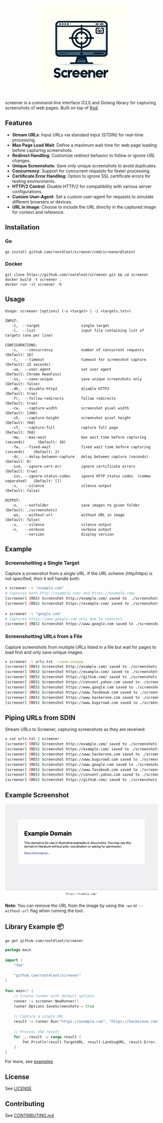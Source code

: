 <p align="center">
<img src="./assets/logo.png" alt="screener logo" width="300"/>
</p>

screener is a command-line interface (CLI) and Golang library for capturing screenshots of web pages. Built on top of [Rod](https://github.com/go-rod/rod).

## Features
- **Stream URLs**: Input URLs via standard input (STDIN) for real-time processing.
- **Max Page Load Wait**: Define a maximum wait time for web page loading before capturing screenshots.
- **Redirect Handling**: Customize redirect behavior to follow or ignore URL changes.
- **Unique Screenshots**: Save only unique screenshots to avoid duplicates.
- **Concurrency**: Support for concurrent requests for faster processing.
- **Certificate Error Handling**: Option to ignore SSL certificate errors for testing environments.
- **HTTP/2 Control**: Disable HTTP/2 for compatibility with various server configurations.
- **Custom User-Agent**: Set a custom user-agent for requests to simulate different browsers or devices.
- **URL in Image**: Choose to include the URL directly in the captured image for context and reference.

## Installation

### Go
```
go install github.com/root4loot/screener/cmd/screener@latest
```

### Docker

```
git clone https://github.com/root4loot/screener.git && cd screener
docker build -t screener .
docker run -it screener -h
```

## Usage

```
Usage: screener [options] (-u <target> | -i <targets.txt>)

INPUT:
   -t,  --target                   single target
   -l,  --list                     input file containing list of targets (one per line)

CONFIGURATIONS:
   -c,   --concurrency             number of concurrent requests                 (Default: 10)
   -t,   --timeout                 timeout for screenshot capture                (Default: 15 seconds)
   -ua,  --user-agent              set user agent                                (Default: Chrome Headless)
   -su,  --save-unique             save unique screenshots only                  (Default: false)
   -dh,  --disable-http2           disable HTTP2                                 (Default: true)
   -fr,  --follow-redirects        follow redirects                              (Default: true)
   -cw,  --capture-width           screenshot pixel width                        (Default: 1366)
   -ch,  --capture-height          screenshot pixel height                       (Default: 768)
   -cf,  --capture-full            capture full page                             (Default: 768)
   -mw,  --max-wait                max wait time before capturing (seconds)      (Default: 30)
   -fw,  --fixed-wait              fixed wait time before capturing (seconds)    (Default: 2)
   -dc,  --delay-between-capture   delay between capture (seconds)               (Default: 0)
   -ice, --ignore-cert-err         ignore certificate errors                     (Default: true)
   -isc, --ignore-status-codes     ignore HTTP status codes  (comma separated)   (Default: [])
   -s,   --silence                 silence output                                (Default: false)

OUTPUT:
   -o,   --outfolder               save images to given folder                   (Default: ./screenshots)
   -wu,  --without-url             without URL in image                          (Default: false)
   -s,   --silence                 silence output
   -v,   --verbose                 verbose output
         --version                 display version
```

## Example

### Screenshotting a Single Target
Capture a screenshot from a single URL. If the URL scheme (http/https) is not specified, then it will handle both:

```sh
✗ screener -t "example.com"
# Captures both http://example.com/ and https://example.com/
[screener] (RES) Screenshot http://example.com/ saved to  ./screenshots                         
[screener] (RES) Screenshot https://example.com/ saved to ./screenshots

✗ screener -t "google.com"
# Captures https://www.google.com only due to redirect
[screener] (RES) Screenshot https://www.google.com saved to ./screenshots 
```

### Screenshotting URLs from a File
Capture screenshots from multiple URLs listed in a file but wait for pages to load first and only save unique images.

```sh
✗ screener -l urls.txt --save-unique 
[screener] (RES) Screenshot http://example.com/ saved to ./screenshots                         
[screener] (RES) Screenshot https://example.com/ saved to ./screenshots                         
[screener] (RES) Screenshot https://github.com/ saved to ./screenshots                         
[screener] (RES) Screenshot https://consent.yahoo.com saved to ./screenshots                   
[screener] (RES) Screenshot https://www.google.com saved to ./screenshots                      
[screener] (RES) Screenshot https://www.facebook.com saved to ./screenshots                    
[screener] (RES) Screenshot https://www.hackerone.com saved to ./screenshots                   
[screener] (RES) Screenshot https://www.bugcrowd.com saved to ./screenshots 
```

## Piping URLs from SDIN
Stream URLs to Screener, capturing screenshots as they are received:

```sh
✗ cat urls.txt | screener                        
[screener] (RES) Screenshot http://example.com/ saved to ./screenshots
[screener] (RES) Screenshot https://example.com/ saved to ./screenshots
[screener] (RES) Screenshot https://www.hackerone.com saved to ./screenshots
[screener] (RES) Screenshot https://www.bugcrowd.com saved to ./screenshots
[screener] (RES) Screenshot https://www.google.com saved to ./screenshots
[screener] (RES) Screenshot https://www.facebook.com saved to ./screenshots
[screener] (RES) Screenshot https://consent.yahoo.com saved to ./screenshots
[screener] (RES) Screenshot https://github.com/ saved to ./screenshots
```

## Example Screenshot

<p align="center">
<img src="./assets/https_example.com.png" alt="screenshot example"/>
</p>

**Note:** You can remove the URL from the image by using the `-wu` or `--without-url` flag when running the tool.


## Library Example 📦

```
go get github.com/root4loot/screener
```

```go
package main

import (
	"fmt"

	"github.com/root4loot/screener"
)

func main() {
	// Create runner with default options
	runner := screener.NewRunner()
	runner.Options.SaveScreenshots = true

	// Capture a single URL
	result := runner.Run("https://example.com", "https://hackerone.com")

	// Process the result
	for _, result := range result {
		fmt.Println(result.TargetURL, result.LandingURL, result.Error, len(result.Image))
	}
}

```

For more, see [examples](https://github.com/root4loot/screener/tree/master/examples)

## License

See [LICENSE](LICENSE)

## Contributing

See [CONTRIBUTING.md](CONTRIBUTING.md)